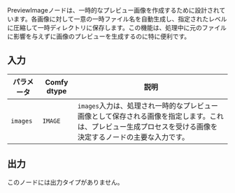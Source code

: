 
PreviewImageノードは、一時的なプレビュー画像を作成するために設計されています。各画像に対して一意の一時ファイル名を自動生成し、指定されたレベルに圧縮して一時ディレクトリに保存します。この機能は、処理中に元のファイルに影響を与えずに画像のプレビューを生成するのに特に便利です。

## 入力

| パラメータ | Comfy dtype | 説明 |
|-----------|-------------|-------------|
| `images`  | `IMAGE`     | `images`入力は、処理され一時的なプレビュー画像として保存される画像を指定します。これは、プレビュー生成プロセスを受ける画像を決定するノードの主要な入力です。 |

## 出力

このノードには出力タイプがありません。
